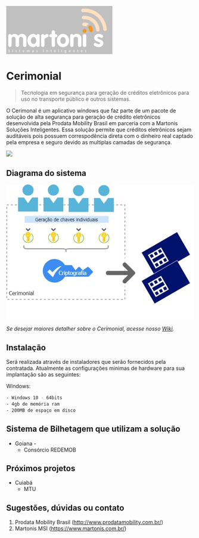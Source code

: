  [![logo-martonis-image]][martonis-url]
# Cerimonial
> Tecnologia em segurança para geração de créditos eletrônicos para uso no transporte público e outros sistemas.

O Cerimonal é um aplicativo windows que faz parte de um pacote de solução de alta segurança para geração de crédito eletrônicos desenvolvida pela Prodata Mobility Brasil em parceria com a Martonis Soluções Inteligentes. Essa solução permite que créditos eletrônicos sejam auditáveis pois possuem correspodência direta com o dinheiro real captado pela empresa e seguro devido as multiplas camadas de segurança.

![](header.png)
## Diagrama do sistema 

 [![fluxo_low_1]][martonis-url]

_Se desejar maiores detalher sobre o Cerimonial, acesse nosso [Wiki][wiki]._

## Instalação

Será realizada através de instaladores que serão fornecidos pela contratada. Atualmente as configurações minimas de hardware para sua implantação são as seguintes:

Windows:

```sh
- Windows 10 - 64bits
- 4gb de memória ram
- 200MB de espaço em disco
```



## Sistema de Bilhetagem que utilizam a solução

* Goiana - 
    * Consórcio REDEMOB
    
## Próximos projetos

* Cuiabá
    * MTU


## Sugestões, dúvidas ou contato

1. Prodata Mobility Brasil (<http://www.prodatamobility.com.br/>)
2. Martonis MSI (<https://www.martonis.com.br/>)


<!-- Markdown link & img dfn's -->
[logo-martonis-image]: https://github.com/msi-devops/Wiki---Cerimonial/blob/master/teste_logo_cinza.PNG
[fluxo_low_1]: https://github.com/msi-devops/Wiki---Cerimonial/blob/master/Fluxo_Cerimonial_low_1.jpg
[martonis-url]: https://www.martonis.com.br/
[npm-downloads]: https://img.shields.io/npm/dm/datadog-metrics.svg?style=flat-square
[travis-image]: https://img.shields.io/travis/dbader/node-datadog-metrics/master.svg?style=flat-square
[travis-url]: https://travis-ci.org/dbader/node-datadog-metrics
[wiki]: https://github.com/msi-devops/Wiki---Cerimonial/wiki

